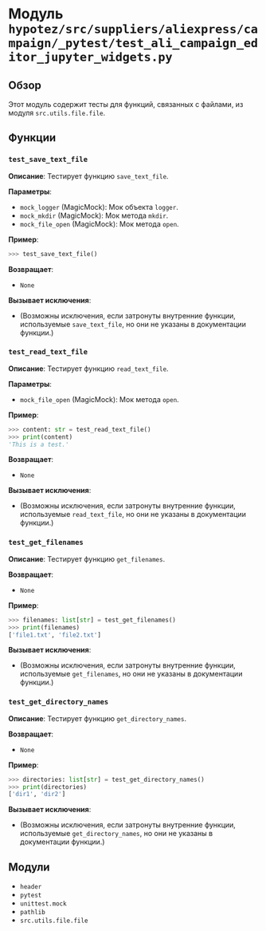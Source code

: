 # Модуль `hypotez/src/suppliers/aliexpress/campaign/_pytest/test_ali_campaign_editor_jupyter_widgets.py`

## Обзор

Этот модуль содержит тесты для функций, связанных с файлами, из модуля `src.utils.file.file`.

## Функции

### `test_save_text_file`

**Описание**: Тестирует функцию `save_text_file`.

**Параметры**:

- `mock_logger` (MagicMock): Мок объекта `logger`.
- `mock_mkdir` (MagicMock): Мок метода `mkdir`.
- `mock_file_open` (MagicMock): Мок метода `open`.

**Пример**:

```python
>>> test_save_text_file()
```

**Возвращает**:

- `None`

**Вызывает исключения**:

-  (Возможны исключения, если затронуты внутренние функции, используемые `save_text_file`, но они не указаны в документации функции.)


### `test_read_text_file`

**Описание**: Тестирует функцию `read_text_file`.

**Параметры**:

- `mock_file_open` (MagicMock): Мок метода `open`.


**Пример**:

```python
>>> content: str = test_read_text_file()
>>> print(content)
'This is a test.'
```

**Возвращает**:

- `None`


**Вызывает исключения**:

- (Возможны исключения, если затронуты внутренние функции, используемые `read_text_file`, но они не указаны в документации функции.)

### `test_get_filenames`

**Описание**: Тестирует функцию `get_filenames`.

**Возвращает**:

- `None`

**Пример**:

```python
>>> filenames: list[str] = test_get_filenames()
>>> print(filenames)
['file1.txt', 'file2.txt']
```


**Вызывает исключения**:

- (Возможны исключения, если затронуты внутренние функции, используемые `get_filenames`, но они не указаны в документации функции.)


### `test_get_directory_names`

**Описание**: Тестирует функцию `get_directory_names`.

**Возвращает**:

- `None`


**Пример**:

```python
>>> directories: list[str] = test_get_directory_names()
>>> print(directories)
['dir1', 'dir2']
```

**Вызывает исключения**:

- (Возможны исключения, если затронуты внутренние функции, используемые `get_directory_names`, но они не указаны в документации функции.)


## Модули

- `header`
- `pytest`
- `unittest.mock`
- `pathlib`
- `src.utils.file.file`